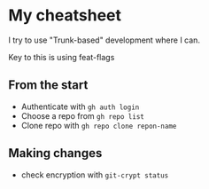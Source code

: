 # My cheatsheet

I try to use "Trunk-based" development where I can.

Key to this is using feat-flags

## From the start

- Authenticate with `gh auth login`
- Choose a repo from `gh repo list`
- Clone repo with `gh repo clone repon-name`

## Making changes

- check encryption with `git-crypt status`
